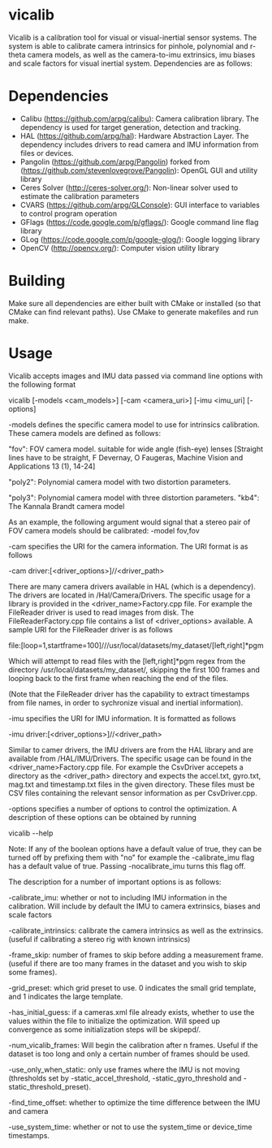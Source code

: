 vicalib
=======

Vicalib is a calibration tool for visual or visual-inertial sensor systems. The system is able to calibrate camera intrinsics for pinhole, polynomial and r-theta camera models, as well as the camera-to-imu extrinsics, imu biases and scale factors for visual inertial system. Dependencies are as follows:

Dependencies
============

- Calibu (https://github.com/arpg/calibu): Camera calibration library. The dependency is used for target generation, detection and tracking.
- HAL (https://github.com/arpg/hal): Hardware Abstraction Layer. The dependency includes drivers to read camera and IMU information from files or devices.
- Pangolin (https://github.com/arpg/Pangolin) forked from (https://github.com/stevenlovegrove/Pangolin): OpenGL GUI and utility library
- Ceres Solver (http://ceres-solver.org/): Non-linear solver used to estimate the calibration parameters
- CVARS (https://github.com/arpg/GLConsole): GUI interface to variables to control program operation
- GFlags (https://code.google.com/p/gflags/): Google command line flag library
- GLog (https://code.google.com/p/google-glog/): Google logging library
- OpenCV (http://opencv.org/): Computer vision utility library

Building
========
Make sure all dependencies are either built with CMake or installed (so that CMake can find relevant paths). Use CMake to generate makefiles and run make.

Usage
=====
Vicalib accepts images and IMU data passed via command line options with the following format 

vicalib [-models <cam_models>] [-cam <camera_uri>] [-imu <imu_uri] [-options]

-models defines the specific camera model to use for intrinsics calibration. These camera models are defined as follows:

  "fov": FOV camera model. suitable for wide angle (fish-eye) lenses [Straight lines have to be straight, F Devernay, O Faugeras, Machine Vision and Applications 13 (1), 14-24]
  
  "poly2": Polynomial camera model with two distortion parameters.
  
  "poly3": Polynomial camera model with three distortion parameters.
  "kb4": The Kannala Brandt camera model
  
  As an example, the following argument would signal that a stereo pair of FOV camera models should be calibrated:
  -model fov,fov
  
-cam specifies the URI for the camera information. The URI format is as follows

  -cam driver:[<driver_options>]//<driver_path>
  
  There are many camera drivers available in HAL (which is a dependency). The drivers are located in /Hal/Camera/Drivers. The specific usage for a library is provided in the <driver_name>Factory.cpp file. For example the FileReader driver is used to read images from disk. The FileReaderFactory.cpp file contains a list of <driver_options> available. A sample URI for the FileReader driver is as follows 
  
  file:[loop=1,startframe=100]///usr/local/datasets/my_dataset/[left,right]*pgm
  
  Which will attempt to read files with the [left,right]*pgm regex from the directory /usr/local/datasets/my_dataset/, skipping the first 100 frames and looping back to the first frame when reaching the end of the files.
  
  (Note that the FileReader driver has the capability to extract timestamps from file names, in order to sychronize visual and inertial information).
  
-imu specifies the URI for IMU information. It is formatted as follows

  -imu driver:[<driver_options>]//<driver_path>
  
  Similar to camer drivers, the IMU drivers are from the HAL library and are available from /HAL/IMU/Drivers. The specific usage can be found in the <driver_name>Factory.cpp file. For example the CsvDriver accepets a directory as the <driver_path> directory and expects the accel.txt, gyro.txt, mag.txt and timestamp.txt files in the given directory. These files must be CSV files containing the relevant sensor information as per CsvDriver.cpp.
  
-options specifies a number of options to control the optimization. A description of these options can be obtained by running

  vicalib --help
  
  Note: If any of the boolean options have a default value of true, they can be turned off by prefixing them with "no" for example the -calibrate_imu flag has a default value of true. Passing -nocalibrate_imu turns this flag off.
  
  The description for a number of important options is as follows:
  
  -calibrate_imu: whether or not to including IMU information in the calibration. Will include by default the IMU to camera extrinsics, biases and scale factors
  
  -calibrate_intrinsics: calibrate the camera intrinsics as well as the extrinsics. (useful if calibrating a stereo rig with known intrinsics)
  
  -frame_skip: number of frames to skip before adding a measurement frame. (useful if there are too many frames in the dataset and you wish to skip some frames).
  
  -grid_preset: which grid preset to use. 0 indicates the small grid template, and 1 indicates the large template.
  
  -has_initial_guess: if a cameras.xml file already exists, whether to use the values within the file to initialize the optimization. Will speed up convergence as some initialization steps will be skipepd/.
  
  -num_vicalib_frames: Will begin the calibration after n frames. Useful if the dataset is too long and only a certain number of frames should be used.
  
  -use_only_when_static: only use frames where the IMU is not moving (thresholds set by -static_accel_threshold, -static_gyro_threshold and -static_threshold_preset).
  
  -find_time_offset: whether to optimize the time difference between the IMU and camera
  
  -use_system_time: whether or not to use the system_time or device_time timestamps. 
  

